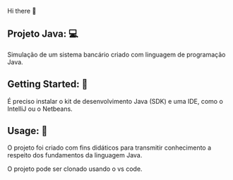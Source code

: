 Hi there 👋

## Projeto Java: :computer:

Simulação de um sistema bancário criado com linguagem de programação Java.

## Getting Started: :wrench:

É preciso instalar o kit de desenvolvimento Java (SDK) e uma IDE, como o IntelliJ ou o Netbeans.

## Usage: :pencil:

O projeto foi criado com fins didáticos para transmitir conhecimento a respeito dos fundamentos da linguagem Java.

O projeto pode ser clonado usando o vs code.
